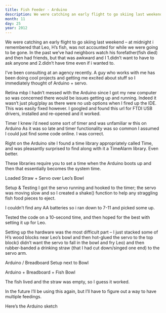 ```yaml
---
title: Fish Feeder - Arduino
description: We were catching an early flight to go skiing last weekend – at midnight i remembered that Leo, H’s fish, was not accounted for while we were going to be gone.
month: 11
day: 25
year: 2012
---
```

We were catching an early flight to go skiing last weekend – at midnight i remembered that Leo, H’s fish, was not accounted for while we were going to be gone. In the past we’ve had neighbors watch his forefather(fish died) and then had friends, but that was awkward and I 1.didn’t want to have to ask anyone and 2.didn’t have time even if i wanted to.

I’ve been consulting at an agency recently. A guy who works with me has been doing cool projects and getting me excited about stuff so I immediately thought of Arduino + servo.



Retina mbp
I hadn’t messed with the Arduino since I got my new computer so was concerned there would be issues getting up and running. Indeed it wasn’t just plug/play as there were no usb options when I fired up the IDE. This was easily fixed however. I googled and found this url for FTDI USB drivers, installed and re-opened and it worked.

Timer
I knew i’d need some sort of timer and was unfamiliar w this on Arduino  As it was so late and timer functionality was so common I assumed I could just find some code online. I was correct.

Right on the Arduino site I found a time library appropriately called Time, and was pleasantly surprised to find along with it a TimeAlarm library. Even better.

These libraries require you to set a time when the Arduino boots up and then that essentially becomes the system time.


Loaded Straw + Servo over Leo’s Bowl

Setup & Testing
I got the servo running and hooked to the timer; the servo was moving slow and so I created a shake() function to help any straggling fish food pieces to eject.

I couldn’t find any AA batteries so i ran down to 7-11 and picked some up.

Tested the code on a 10-second time, and then hoped for the best with setting it up for Leo.

Setting up the hardware was the most difficult part – I just stacked some of H’s wood blocks near Leo’s bowl and then hot-glued the servo to the top block(i didn’t want the servo to fall in the bowl and fry Leo) and then rubber-banded a drinking straw (that I had cut down/singed one end) to the servo arm.

 


Arduino / Breadboard Setup next to Bowl

 


Arduino + Breadboard + Fish Bowl

 

The fish lived and the straw was empty, so I guess it worked.

In the future I’ll be using this again, but I’ll have to figure out a way to have multiple feedings.

Here’s the Arduino sketch
